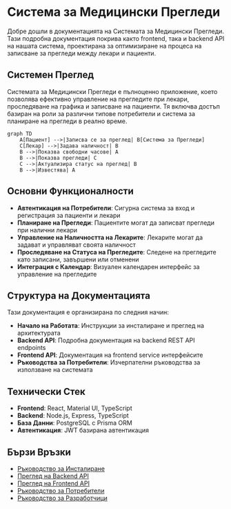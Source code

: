 # Система за Медицински Прегледи

Добре дошли в документацията на Системата за Медицински Прегледи. Тази подробна документация покрива както frontend, така и backend API на нашата система, проектирана за оптимизиране на процеса на записване за прегледи между лекари и пациенти.

## Системен Преглед

Системата за Медицински Прегледи е пълноценно приложение, което позволява ефективно управление на прегледите при лекари, проследяване на графика и записване на пациенти. Тя включва достъп базиран на роли за различни типове потребители и система за планиране на прегледи в реално време.

```mermaid
graph TD
    A[Пациент] -->|Записва се за преглед| B[Система за Прегледи]
    C[Лекар] -->|Задава наличност| B
    B -->|Показва свободни часове| A
    B -->|Показва прегледи| C
    C -->|Актуализира статус на преглед| B
    B -->|Известява| A
```

## Основни Функционалности

- **Автентикация на Потребители**: Сигурна система за вход и регистрация за пациенти и лекари
- **Планиране на Прегледи**: Пациентите могат да записват прегледи при налични лекари
- **Управление на Наличността на Лекарите**: Лекарите могат да задават и управляват своята наличност
- **Проследяване на Статуса на Прегледите**: Следене на прегледите като записани, завършени или отменени
- **Интеграция с Календар**: Визуален календарен интерфейс за управление на прегледите

## Структура на Документацията

Тази документация е организирана по следния начин:

- **Начало на Работата**: Инструкции за инсталиране и преглед на архитектурата
- **Backend API**: Подробна документация на backend REST API endpoints
- **Frontend API**: Документация на frontend service интерфейсите
- **Ръководства за Потребители**: Изчерпателни ръководства за използване на системата

## Технически Стек

- **Frontend**: React, Material UI, TypeScript
- **Backend**: Node.js, Express, TypeScript
- **База Данни**: PostgreSQL с Prisma ORM
- **Автентикация**: JWT базирана автентикация

## Бързи Връзки

- [Ръководство за Инсталиране](guides/installation.md)
- [Преглед на Backend API](api/backend/index.md)
- [Преглед на Frontend API](api/frontend/index.md)
- [Ръководство за Потребители](guides/user-guide.md)
- [Ръководство за Разработчици](guides/developer-guide.md) 